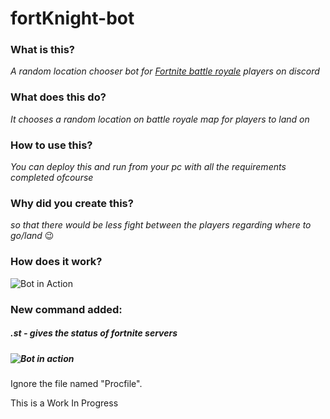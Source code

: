 # fortKnight-bot

### What is this?
*A random location chooser bot for [Fortnite battle royale](https://www.epicgames.com/fortnite/en-US/buy-now/battle-royale) players on discord* 
### What does this do?
*It chooses a random location on battle royale map for players to land on*

### How to use this?
*You can deploy this and run from your pc with all the requirements completed ofcourse*

### Why did you create this?
*so that there would be less fight between the players regarding where to go/land* 😉

### How does it work?
![Bot in Action](https://i.imgur.com/HJEEjqB.png)

### New command added:
##### .st - *gives the status of fortnite servers*
##### ![Bot in action](https://i.imgur.com/o3Msw3X.png)


Ignore the file named "Procfile".

This is a Work In Progress

